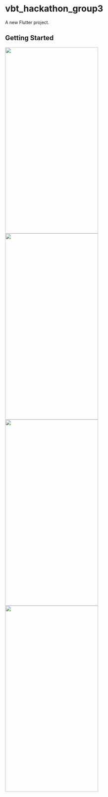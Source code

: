 # vbt_hackathon_group3

A new Flutter project.

## Getting Started

<img src="https://user-images.githubusercontent.com/70916991/160027323-e570e47c-4350-4658-add7-546834ce87f1.png" width="300" height="600" />

<img src="https://user-images.githubusercontent.com/70916991/160027329-72bad67f-7cb5-469e-8bbe-4b15871271a4.png" width="300" height="600"/>

<img src="https://user-images.githubusercontent.com/70916991/160027331-16c9b027-15c8-44ce-a4d5-3a44009d4c4c.png" width="300" height="600" />

<img src="https://user-images.githubusercontent.com/70916991/160027334-aea4687b-8fa6-4416-9149-355184689f7f.png" width="300" height="600" />
